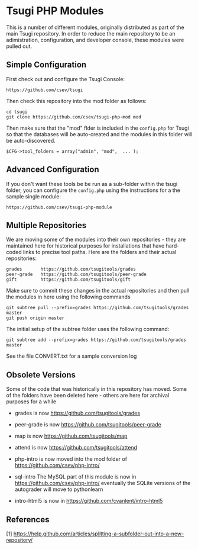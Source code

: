 
Tsugi PHP Modules
=================

This is a number of different modules, originally distributed as part of the
main Tsugi repository.  In order to reduce the main repository to be an 
adimistration, configuration, and developer console, these modules 
were pulled out.

Simple Configuration
--------------------

First check out and configure the Tsugi Console:

    https://github.com/csev/tsugi

Then check this repository into the mod folder as follows:

    cd tsugi
    git clone https://github.com/csev/tsugi-php-mod mod

Then make sure that the "mod" flder is included in the `config.php`
for Tsugi so that the databases will be auto-created and the modules
in this folder will be auto-discovered.

    $CFG->tool_folders = array("admin", "mod",  ... );

Advanced Configuration
----------------------

If you don't want these tools be be run as a sub-folder within the 
tsugi folder, you can configure the `config.php` using the instructions
for a the sample single module:

    https://github.com/csev/tsugi-php-module

Multiple Repositories
---------------------

We are moving some of the modules into their own repositories - they 
are maintained here for historical purposes for installations that have
hard-coded links to precise tool paths.  Here are the folders and their
actual repositories:

    grades       https://github.com/tsugitools/grades
    peer-grade   https://github.com/tsugitools/peer-grade
    gift         https://github.com/tsugitools/gift

Make sure to commit these changes in the actual repositories and then
pull the modules in here using the following commands

    git subtree pull --prefix=grades https://github.com/tsugitools/grades master
    git push origin master

The initial setup of the subtree folder uses the following command:

    git subtree add --prefix=grades https://github.com/tsugitools/grades master

See the file CONVERT.txt for a sample conversion log

Obsolete Versions
-----------------

Some of the code that was historically in this repository has moved.  Some of
the folders have been deleted here - others are here for archival purposes
for a while

* grades is now https://github.com/tsugitools/grades 
* peer-grade is now https://github.com/tsugitools/peer-grade 
* map is now https://github.com/tsugitools/map 
* attend is now https://github.com/tsugitools/attend 

* php-intro is now moved into the mod folder of https://github.com/csev/php-intro/
* sql-intro The MySQL part of this module is now in https://github.com/csev/php-intro/
eventually the SQLite versions of the autograder will move to pythonlearn
* intro-html5 is now in https://github.com/cvanlent/intro-html5


References
----------

[1] https://help.github.com/articles/splitting-a-subfolder-out-into-a-new-repository/

